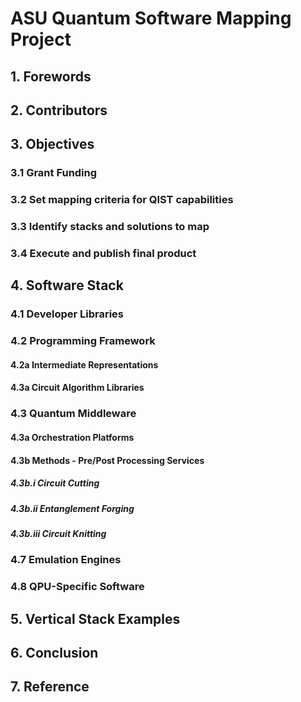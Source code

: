 # ASU Quantum Software Mapping Project

## 1. Forewords

## 2. Contributors

## 3. Objectives
### 3.1 Grant Funding
### 3.2 Set mapping criteria for QIST capabilities
### 3.3 Identify stacks and solutions to map
### 3.4 Execute and publish final product


## 4. Software Stack

### 4.1 Developer Libraries
### 4.2 Programming Framework
#### 4.2a Intermediate Representations
#### 4.3a Circuit Algorithm Libraries

### 4.3 Quantum Middleware 
#### 4.3a Orchestration Platforms
#### 4.3b Methods - Pre/Post Processing Services
##### 4.3b.i Circuit Cutting
##### 4.3b.ii Entanglement Forging
##### 4.3b.iii Circuit Knitting

### 4.7 Emulation Engines

### 4.8 QPU-Specific Software

## 5. Vertical Stack Examples

## 6. Conclusion

## 7. Reference



